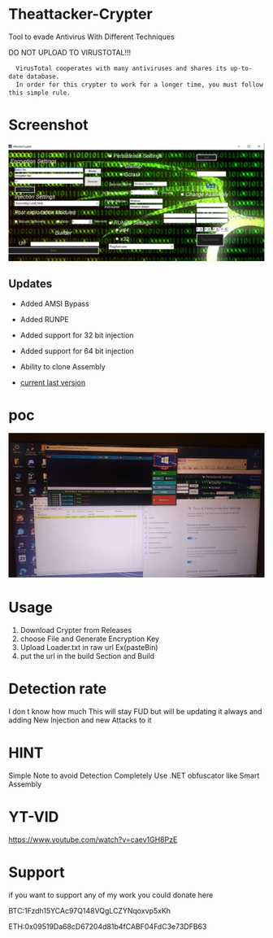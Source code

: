 # Theattacker-Crypter
Tool to evade Antivirus With Different Techniques

DO NOT UPLOAD TO VIRUSTOTAL!!!
```
  VirusTotal cooperates with many antiviruses and shares its up-to-date database.
  In order for this crypter to work for a longer time, you must follow this simple rule.
```

# Screenshot

![crypter](Crypter.PNG)


## Updates
- Added AMSI Bypass
- Added RUNPE
- Added support for  32 bit injection
- Added support for 64 bit injection
- Ability to clone Assembly 

- [current last version](https://github.com/TheNewAttacker64/Theattacker-Crypter/releases/tag/0.1)

# poc

 ![POC](POC.jpg)

# Usage

1. Download Crypter from Releases
2. choose File and Generate Encryption Key
3. Upload Loader.txt in  raw url Ex(pasteBin)
4. put the url in the build Section and Build

# Detection rate 

 I don t know how much This will stay FUD but will be updating it always and adding New Injection and new Attacks to it 
 
 # HINT 
 
 Simple Note to avoid Detection Completely Use .NET obfuscator like Smart Assembly
 
 # YT-VID
 
 https://www.youtube.com/watch?v=caev1GH8PzE
 
 # Support 
 
 if you want to support any of my work you could donate here 
 
 BTC:1Fzdh15YCAc97Q148VQgLCZYNqoxvp5xKh
 
 
 ETH:0x09519Da68cD67204d81b4fCABF04FdC3e73DFB63

